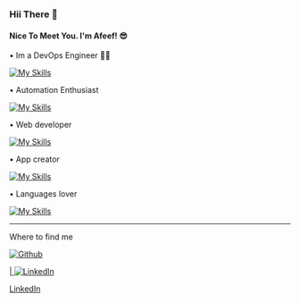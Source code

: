 ### Hii There 👋
#### Nice To Meet You. I'm Afeef! 😎

• Im a DevOps Engineer 👨‍💻

[![My Skills](https://skillicons.dev/icons?i=aws,docker,kubernetes)](https://skillicons.dev)

• Automation Enthusiast

[![My Skills](https://skillicons.dev/icons?i=linux,bash,git,ansible,jenkins)](https://skillicons.dev)

• Web developer

[![My Skills](https://skillicons.dev/icons?i=js,html,css,nodejs,react)](https://skillicons.dev)

• App creator

[![My Skills](https://skillicons.dev/icons?i=flutter)](https://skillicons.dev)

• Languages lover

[![My Skills](https://skillicons.dev/icons?i=python,js,java)](https://skillicons.dev)

---------------------------------------------------------------------------------------------------------------------------------------------------------

Where to find me

<p><a href="https://github.com/afeefaz" target="_blank"><img alt="Github" src="https://img.shields.io/badge/GitHub-%2312100E.svg?&style=for-the-badge&logo=Github&logoColor=white" /></p> | <a href="https://www.linkedin.com/in/afeefaz" target="_blank"><img alt="LinkedIn" src="https://img.shields.io/badge/linkedin-%230077B5.svg?&style=for-the-badge&logo=linkedin&logoColor=white" />

[LinkedIn](https://www.linkedin.com/in/afeefaz/)
